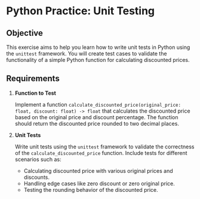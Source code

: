 # Python Practice: Unit Testing

## Objective

This exercise aims to help you learn how to write unit tests in Python using the `unittest` framework. You will create test cases to validate the functionality of a simple Python function for calculating discounted prices.

## Requirements

1. **Function to Test**

   Implement a function `calculate_discounted_price(original_price: float, discount: float) -> float` that calculates the discounted price based on the original price and discount percentage. The function should return the discounted price rounded to two decimal places.

2. **Unit Tests**

   Write unit tests using the `unittest` framework to validate the correctness of the `calculate_discounted_price` function. Include tests for different scenarios such as:

   - Calculating discounted price with various original prices and discounts.
   - Handling edge cases like zero discount or zero original price.
   - Testing the rounding behavior of the discounted price.
